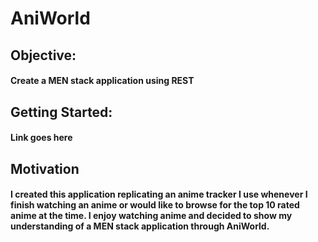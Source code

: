 # AniWorld

## Objective:

#### Create a MEN stack application using REST 

## Getting Started:

#### Link goes here

## Motivation

#### I created this application replicating an anime tracker I use whenever I finish watching an anime or would like to browse for the top 10 rated anime at the time. I enjoy watching anime and decided to show my understanding of a MEN stack application through AniWorld.


